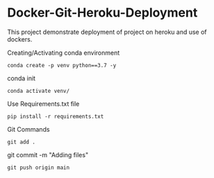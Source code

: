 # Docker-Git-Heroku-Deployment
This project demonstrate deployment of project on heroku and use of dockers.

Creating/Activating conda environment
```
conda create -p venv python==3.7 -y
```
conda init
```
conda activate venv/
```

Use Requirements.txt file

```
pip install -r requirements.txt
```

Git Commands
```
git add .
```
git commit -m "Adding files"
```
git push origin main
```
